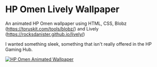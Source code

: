 # HP Omen Lively Wallpaper
An animated HP Omen wallpaper using HTML, CSS, Blobz (https://toruskit.com/tools/blobz/) and Lively (https://rocksdanister.github.io/lively/)

I wanted something sleek, something that isn't really offered in the HP Gaming Hub.

[![HP Omen Animated Wallpaper](https://youtube-md.vercel.app/XlHTDbKnt9c/640/360)](https://www.youtube.com/watch?v=XlHTDbKnt9c)
